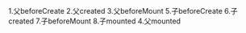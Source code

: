 1.父beforeCreate
2.父created
3.父beforeMount
5.子beforeCreate
6.子created
7.子beforeMount
8.子mounted
4.父mounted